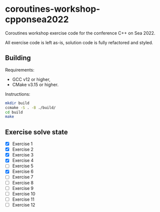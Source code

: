 # coroutines-workshop-cpponsea2022

Coroutines workshop exercise code for the conference C++ on Sea 2022.

All exercise code is left as-is, solution code is fully refactored and styled.

## Building

Requirements:

* GCC v12 or higher,
* CMake v3.15 or higher.

Instructions:

```sh
mkdir build
ccmake -S . -B ./build/
cd build
make
```

## Exercise solve state

-[x] Exercise 1
-[x] Exercise 2
-[x] Exercise 3
-[x] Exercise 4
-[ ] Exercise 5
-[x] Exercise 6
-[ ] Exercise 7
-[ ] Exercise 8
-[ ] Exercise 9
-[ ] Exercise 10
-[ ] Exercise 11
-[ ] Exercise 12

